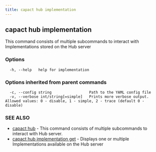 ```yaml
---
title: capact hub implementation
---
```


## capact hub implementation

This command consists of multiple subcommands to interact with Implementations stored on the Hub server

### Options

```
  -h, --help   help for implementation
```

### Options inherited from parent commands

```
  -c, --config string                 Path to the YAML config file
  -v, --verbose int/string[=simple]   Prints more verbose output. Allowed values: 0 - disable, 1 - simple, 2 - trace (default 0 - disable)
```

### SEE ALSO

* [capact hub](capact_hub.md)	 - This command consists of multiple subcommands to interact with Hub server.
* [capact hub implementation get](capact_hub_implementation_get.md)	 - Displays one or multiple Implementations available on the Hub server

